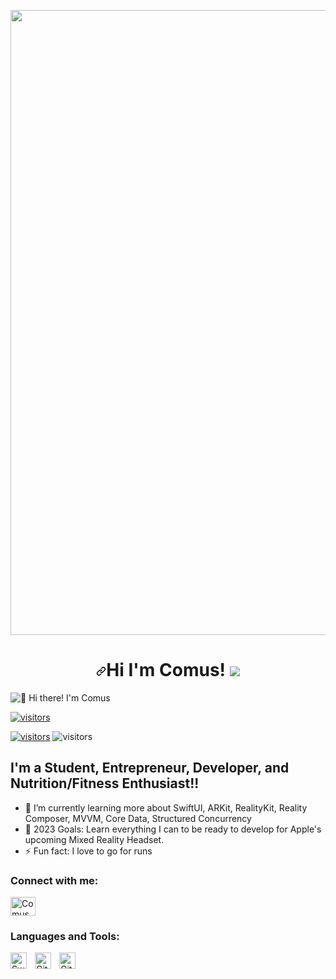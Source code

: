 <p dir="auto"><a target="_blank" rel="noopener noreferrer" 
href="https://camo.githubusercontent.com/e56d3ee3e663be984b68306d7ed42b2666575bf8b14b8d8896a7977e83773bb0/68747470733a2f2f63617073756c652d72656e6465722e76657263656c2e6170702f6170693f747970653d776176696e6726636f6c6f723d6772616469656e74266865696768743d3230302673656374696f6e3d68656164657226746578743d57686174277325323055703f26616e696d6174696f6e3d7477696e6b6c696e6726666f6e7453697a653d3430"><img width="1000" 
src="https://camo.githubusercontent.com/e56d3ee3e663be984b68306d7ed42b2666575bf8b14b8d8896a7977e83773bb0/68747470733a2f2f63617073756c652d72656e6465722e76657263656c2e6170702f6170693f747970653d776176696e6726636f6c6f723d6772616469656e74266865696768743d3230302673656374696f6e3d68656164657226746578743d57686174277325323055703f26616e696d6174696f6e3d7477696e6b6c696e6726666f6e7453697a653d3430" data-canonical-src="https://capsule-render.vercel.app/api?type=waving&amp;color=gradient&amp;height=200&amp;section=header&amp;animation=twinkling&amp;fontSize=40"
style="max-width: 100%;"></a></p>

<p dir="auto"></p>

<h1 align="center" dir="auto"><a id="user-content-hi-im-comus-" class="anchor" aria-hidden="true" href="#hi-im-Comus-"><svg class="octicon octicon-link" viewBox="0 0 16 16" version="1.1" width="16" height="16" aria-hidden="true"><path fill-rule="evenodd" d="M7.775 3.275a.75.75 0 001.06 1.06l1.25-1.25a2 2 0 112.83 2.83l-2.5 2.5a2 2 0 01-2.83 0 .75.75 0 00-1.06 1.06 3.5 3.5 0 004.95 0l2.5-2.5a3.5 3.5 0 00-4.95-4.95l-1.25 1.25zm-4.69 9.64a2 2 0 010-2.83l2.5-2.5a2 2 0 012.83 0 .75.75 0 001.06-1.06 3.5 3.5 0 00-4.95 0l-2.5 2.5a3.5 3.5 0 004.95 4.95l1.25-1.25a.75.75 0 00-1.06-1.06l-1.25 1.25a2 2 0 01-2.83 0z"></path></svg></a>Hi I'm Comus! <animated-image data-catalyst="" style="width: 30px;"><a target="_blank" rel="noopener noreferrer nofollow" href="https://user-images.githubusercontent.com/60824509/171394187-96e2d510-4e85-436d-b2c3-7429fc940775.gif" data-target="animated-image.originalLink"><img src="https://user-images.githubusercontent.com/60824509/171394187-96e2d510-4e85-436d-b2c3-7429fc940775.gif" style="max-width: 100%; display: inline-block;" data-target="animated-image.originalImage"></a>
      <span class="AnimatedImagePlayer" data-target="animated-image.player" hidden="">
        <a data-target="animated-image.replacedLink" class="AnimatedImagePlayer-images" href="https://user-images.githubusercontent.com/60824509/171394187-96e2d510-4e85-436d-b2c3-7429fc940775.gif" target="_blank">
          <span data-target="animated-image.imageContainer">
            <img data-target="animated-image.replacedImage" alt="171394187-96e2d510-4e85-436d-b2c3-7429fc940775.gif" class="AnimatedImagePlayer-animatedImage" src="https://user-images.githubusercontent.com/60824509/171394187-96e2d510-4e85-436d-b2c3-7429fc940775.gif" style="display: block; opacity: 1;">
          <canvas class="AnimatedImagePlayer-stillImage" aria-hidden="true" width="30" height="40"></canvas></span>
        </a>
        <button data-target="animated-image.imageButton" class="AnimatedImagePlayer-images" tabindex="-1" aria-label="Play 171394187-96e2d510-4e85-436d-b2c3-7429fc940775.gif"></button>
        <span class="AnimatedImagePlayer-controls" data-target="animated-image.controls">
          <button data-target="animated-image.playButton" class="AnimatedImagePlayer-button" aria-label="Play 171394187-96e2d510-4e85-436d-b2c3-7429fc940775.gif">
            <svg aria-hidden="true" focusable="false" class="octicon icon-play" width="16" height="16" viewBox="0 0 16 16" fill="none" xmlns="http://www.w3.org/2000/svg">
              <path d="M4 13.5427V2.45734C4 1.82607 4.69692 1.4435 5.2295 1.78241L13.9394 7.32507C14.4334 7.63943 14.4334 8.36057 13.9394 8.67493L5.2295 14.2176C4.69692 14.5565 4 14.1739 4 13.5427Z">
            </path></svg>
            <svg aria-hidden="true" focusable="false" class="octicon icon-pause" width="16" height="16" viewBox="0 0 16 16" xmlns="http://www.w3.org/2000/svg">
              <rect x="4" y="2" width="3" height="12" rx="1"></rect>
              <rect x="9" y="2" width="3" height="12" rx="1"></rect>
            </svg>
          </button>
          <a data-target="animated-image.openButton" aria-label="Open 171394187-96e2d510-4e85-436d-b2c3-7429fc940775.gif in new window" class="AnimatedImagePlayer-button" href="https://user-images.githubusercontent.com/60824509/171394187-96e2d510-4e85-436d-b2c3-7429fc940775.gif" target="_blank">
            <svg aria-hidden="true" class="octicon" xmlns="http://www.w3.org/2000/svg" viewBox="0 0 16 16" width="16" height="16">
              <path fill-rule="evenodd" d="M10.604 1h4.146a.25.25 0 01.25.25v4.146a.25.25 0 01-.427.177L13.03 4.03 9.28 7.78a.75.75 0 01-1.06-1.06l3.75-3.75-1.543-1.543A.25.25 0 0110.604 1zM3.75 2A1.75 1.75 0 002 3.75v8.5c0 .966.784 1.75 1.75 1.75h8.5A1.75 1.75 0 0014 12.25v-3.5a.75.75 0 00-1.5 0v3.5a.25.25 0 01-.25.25h-8.5a.25.25 0 01-.25-.25v-8.5a.25.25 0 01.25-.25h3.5a.75.75 0 000-1.5h-3.5z"></path>
            </svg>
          </a>
        </span>
      </span></animated-image></h1>
  <p dir="auto"><animated-image data-catalyst=""><a href="https://linkedin.com/in/comus-hardman/" rel="nofollow" data-target="animated-image.originalLink"><img src="https://raw.githubusercontent.com/Raymo111/Raymo111/master/intro.gif" alt="👋 Hi there! I'm Comus" title="👋 Hi there! I'm Comus" style="max-width: 100%; display: inline-block;" data-target="animated-image.originalImage"></a>
      <span class="AnimatedImagePlayer" data-target="animated-image.player" hidden="">
        <a data-target="animated-image.replacedLink" class="AnimatedImagePlayer-images" href="https://raymond.li/" target="_blank">
          <span data-target="animated-image.imageContainer">
            <img data-target="animated-image.replacedImage" alt="👋 Hi there! I'm Comus" class="AnimatedImagePlayer-animatedImage" src="https://raw.githubusercontent.com/Raymo111/Raymo111/master/intro.gif" style="display: block; opacity: 1;">
          <canvas class="AnimatedImagePlayer-stillImage" aria-hidden="true" width="846" height="223"></canvas></span>
        </a>
        <button data-target="animated-image.imageButton" class="AnimatedImagePlayer-images" tabindex="-1" aria-label="Play 👋 Hi there! I'm Comus"></button>
        <span class="AnimatedImagePlayer-controls" data-target="animated-image.controls">
          <button data-target="animated-image.playButton" class="AnimatedImagePlayer-button" aria-label="Play 👋 Hi there! I'm Comus">
            <svg aria-hidden="true" focusable="false" class="octicon icon-play" width="16" height="16" viewBox="0 0 16 16" fill="none" xmlns="http://www.w3.org/2000/svg">
              <path d="M4 13.5427V2.45734C4 1.82607 4.69692 1.4435 5.2295 1.78241L13.9394 7.32507C14.4334 7.63943 14.4334 8.36057 13.9394 8.67493L5.2295 14.2176C4.69692 14.5565 4 14.1739 4 13.5427Z">
            </path></svg>
            <svg aria-hidden="true" focusable="false" class="octicon icon-pause" width="16" height="16" viewBox="0 0 16 16" xmlns="http://www.w3.org/2000/svg">
              <rect x="4" y="2" width="3" height="12" rx="1"></rect>
              <rect x="9" y="2" width="3" height="12" rx="1"></rect>
            </svg>
          </button>
          <a data-target="animated-image.openButton" aria-label="Open 👋 Hi there! I'm Comus in new window" class="AnimatedImagePlayer-button" href="https://linkedin.com/in/comus-hardman/" target="_blank">
            <svg aria-hidden="true" class="octicon" xmlns="http://www.w3.org/2000/svg" viewBox="0 0 16 16" width="16" height="16">
              <path fill-rule="evenodd" d="M10.604 1h4.146a.25.25 0 01.25.25v4.146a.25.25 0 01-.427.177L13.03 4.03 9.28 7.78a.75.75 0 01-1.06-1.06l3.75-3.75-1.543-1.543A.25.25 0 0110.604 1zM3.75 2A1.75 1.75 0 002 3.75v8.5c0 .966.784 1.75 1.75 1.75h8.5A1.75 1.75 0 0014 12.25v-3.5a.75.75 0 00-1.5 0v3.5a.25.25 0 01-.25.25h-8.5a.25.25 0 01-.25-.25v-8.5a.25.25 0 01.25-.25h3.5a.75.75 0 000-1.5h-3.5z"></path>
            </svg>
          </a>
        </span>
      </span></animated-image></p>    
      <p dir="auto"><a target="_blank" rel="noopener noreferrer nofollow" href="https://camo.githubusercontent.com/014832036e066d7fd610ded8e3d158add9831ec6495956e0cd49701f65411403/68747470733a2f2f76697369746f722d62616467652d72656c6f616465642e6865726f6b756170702e636f6d2f62616467653f706167655f69643d5261796d6f3131312e5261796d6f31313126636f6c6f723d303063663030"><img src="https://camo.githubusercontent.com/014832036e066d7fd610ded8e3d158add9831ec6495956e0cd49701f65411403/68747470733a2f2f76697369746f722d62616467652d72656c6f616465642e6865726f6b756170702e636f6d2f62616467653f706167655f69643d5261796d6f3131312e5261796d6f31313126636f6c6f723d303063663030" alt="visitors" data-canonical-src="https://visitor-badge-reloaded.herokuapp.com/badge?page_id=Raymo111.Raymo111&amp;color=00cf00" style="max-width: 100%;"></a></p>
      <a target="_blank" rel="noopener noreferrer nofollow" href="https://camo.githubusercontent.com/014832036e066d7fd610ded8e3d158add9831ec6495956e0cd49701f65411403/68747470733a2f2f76697369746f722d62616467652d72656c6f616465642e6865726f6b756170702e636f6d2f62616467653f706167655f69643d5261796d6f3131312e5261796d6f31313126636f6c6f723d303063663030"><img src="https://camo.githubusercontent.com/014832036e066d7fd610ded8e3d158add9831ec6495956e0cd49701f65411403/68747470733a2f2f76697369746f722d62616467652d72656c6f616465642e6865726f6b756170702e636f6d2f62616467653f706167655f69643d5261796d6f3131312e5261796d6f31313126636f6c6f723d303063663030" alt="visitors" data-canonical-src="https://visitor-badge-reloaded.herokuapp.com/badge?page_id=Raymo111.Raymo111&amp;color=00cf00" style="max-width: 100%;"></a>
      <img src="https://camo.githubusercontent.com/014832036e066d7fd610ded8e3d158add9831ec6495956e0cd49701f65411403/68747470733a2f2f76697369746f722d62616467652d72656c6f616465642e6865726f6b756170702e636f6d2f62616467653f706167655f69643d5261796d6f3131312e5261796d6f31313126636f6c6f723d303063663030" alt="visitors" data-canonical-src="https://visitor-badge-reloaded.herokuapp.com/badge?page_id=Raymo111.Raymo111&amp;color=00cf00" style="max-width: 100%;">

## I'm a Student, Entrepreneur, Developer, and Nutrition/Fitness Enthusiast!!

- 🌱 I’m currently learning more about SwiftUI, ARKit, RealityKit, Reality Composer, MVVM, Core Data, Structured Concurrency  
- 🥅 2023 Goals: Learn everything I can to be ready to develop for Apple's upcoming Mixed Reality Headset.
- ⚡ Fun fact: I love to go for runs


### Connect with me:


<p align="left" dir="auto">
<a href="https://linkedin.com/in/comus-hardman/" rel="nofollow"><img align="center" src="https://raw.githubusercontent.com/rahuldkjain/github-profile-readme-generator/master/src/images/icons/Social/linked-in-alt.svg" alt= "Comus" height="30" width="40" style="max-width: 100%;"></a>
</p>




### Languages and Tools:

<img align="left" alt="Swift" width="26px" src="https://cdn.jsdelivr.net/gh/devicons/devicon/icons/swift/swift-original.svg" style="padding-right:10px;" />
<img align="left" alt="Git" width="26px" src="https://cdn.jsdelivr.net/gh/devicons/devicon/icons/git/git-original.svg" style="padding-right:10px;" />
<img align="left" alt="GitHub" width="26px" src="https://user-images.githubusercontent.com/3369400/139447912-e0f43f33-6d9f-45f8-be46-2df5bbc91289.png" style="padding-right:10px;" />

